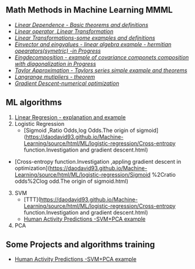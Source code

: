 
 

## Math Methods in Machine Learning  MMML

* *[Linear Dependence - Basic theorems and definitions](https://daodavid93.github.io/Machine-Learning/pages/Linear-Algebra/THEOREMS%20LINEAR%20DEPENDECY.html)* 
* *[Linear operator ,Linear Transformation](https://daodavid93.github.io/Machine-Learning/pages/Linear-Algebra/Linear%20operator%20and%20linear%20tranformations.html)*
* *[Linear Transformations-some examples and definitions](https://daodavid93.github.io/Machine-Learning/pages/Linear-Algebra/Linear%20Transformation.html)*
 * *[Einvector and eingvalues - linear algebra example - hermitian opearators(symetric) -in Progress ](https://daodavid93.github.io/Machine-Learning/pages/Linear-Algebra/Eigendecomposition%20of%20a%20covariance%20matrix.html)*
 * *[Eingdecomposition - example of covariance componets composition with diagonalization in Progress](https://daodavid93.github.io/Machine-Learning/pages/Linear-Algebra/Eigendecomposition%20of%20a%20covariance%20matrix.html)* 
 * *[Taylor Approximation - Taylors series simple example and theorems](https://daodavid93.github.io/Machine-Learning/pages/optimazation/Tailor%20approximation.html)*
 * *[Langrange mutipliers - theorem](https://daodavid93.github.io/Machine-Learning/pages/optimazation/Langrange%20mutipliers.html)* 
 * *[Gradient Descent-numerical optimization](https://daodavid93.github.io/Machine-Learning/pages/Linear-Algebra/gradient%20descent.html)*
 
 

## ML algorithms
 1. [Linear Regresion - explanation and example](https://daodavid93.github.io/Machine-Learning/source/html/ML/LinearRegression.html)
 2. Logistic Regression
    * [Sigmoid ,Ratio Odds,log Odds.The origin of sigmoid](https://daodavid93.github.io/Machine-Learning/source/html/ML/logistic-regression/Cross-entropy function.Investigation and gradient descent.html)
     
   * [Cross-entropy function.Investigation ,appling gradient descent in optimization](https://daodavid93.github.io/Machine-Learning/source/html/ML/logistic-regression/Sigmoid %2Cratio odds%2Clog odd.The origin of sigmoid.html)
 3. SVM
    * [TTT](https://daodavid93.github.io/Machine-Learning/source/html/ML/logistic-regression/Cross-entropy function.Investigation and gradient descent.html)
    * [Human Activity Predictions -SVM+PCA example](https://daodavid93.github.io/Machine-Learning/pages/Human-Activity-Project.html)
 3. PCA
 
 

 ## Some Projects and algorithms training
 * [Human Activity Predictions -SVM+PCA example](https://daodavid93.github.io/Machine-Learning/pages/Human-Activity-Project.html)
 

       
        
